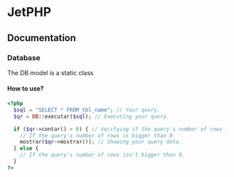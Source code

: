 # JetPHP
## Documentation

### Database

The DB model is a static class

#### How to use?

```php
<?php
  $sql = "SELECT * FROM tbl_name"; // Your query.
  $qr = DB::executar($sql); // Executing your query.

  if ($qr->contar() > 0) { // Verifying if the query's number of rows is bigger than 0.
    // If the query's number of rows is bigger than 0.
    mostrar($qr->mostrar()); // Showing your query data.
  } else {
    // If the query's number of rows isn't bigger than 0.
  }
?>
```
